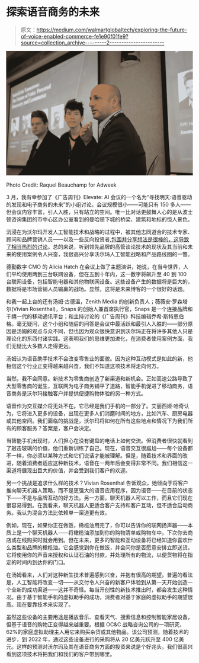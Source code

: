 # 探索语音商务的未来

> 原文：<https://medium.com/walmartglobaltech/exploring-the-future-of-voice-enabled-commerce-fe1e90f01fe9?source=collection_archive---------2----------------------->

![](img/c43414457e94431224218d2efcf07ed7.png)

Photo Credit: Raquel Beauchamp for Adweek

3 月，我有幸参加了《广告周刊》Elevate: AI 会议的一个名为“寻找明天:语音驱动的发现和电子商务的未来”的小组讨论。会议规模很小——可能只有 150 多人——但会议内容丰富，引人入胜，只有站立的空间。唯一比对话更鼓舞人心的是从波士顿咨询集团的市中心区办公室看到的曼哈顿下城的桥梁、建筑和地标的惊人景色。

沉浸在为沃尔玛开发人工智能技术和战略的过程中，被其他志同道合的技术专家、顾问和品牌营销人员——以及一些反向投资者,[包围并分享想法是很棒的，这导致了相当热烈的讨论](http://www.adweek.com/digital/is-voice-living-up-to-its-early-hype-and-is-it-worth-investing-in-for-brands-and-agencies/)。总的来说，听到领先品牌的高管谈论技术的现状及其当前和未来的使用案例令人兴奋，我很高兴分享沃尔玛人工智能战略和产品路线图的一瞥。

德勤数字 CMO 的 Alicia Hatch 在会议上做了主题演讲，她说，在当今世界，人们平均使用两到三台联网设备，但在五到十年内，这一数字将飙升至 40 到 100 台联网设备，包括智能电器和其他物联网设备。这些设备产生的数据将是巨大的，数据将是市场营销人员输赢的战场。显然，这将是未来博客的一个很好的话题。

和我一起上台的还有汤姆·古德温，Zenith Media 的创新负责人；薇薇安·罗森塔尔(Vivian Rosenthal)，Snaps 的创始人兼首席执行官，Snaps 是一个连接品牌和千禧一代的移动通讯平台；和主持讨论的《广告周刊》科技编辑乔希·斯特恩伯格。毫无疑问，这个小组和随后的问答是会议中最活跃和最引人入胜的——部分原因是汤姆的观点与众不同，但也因为观众很快意识到沃尔玛正在将许多其他人只是理论化的东西付诸实践。这表明我们的思维更加进化，在消费者使用案例方面，我们无疑比大多数人走得更远。

汤姆认为语音助手技术不会改变零售业的面貌。因为这种互动模式是如此的新，他相信这个行业正变得越来越兴奋，我们不知道这项技术将走向何方。

当然，我不会同意。新技术为零售商创造了新渠道和新机会。正如高速公路导致了大型零售商的诞生，互联网为电子商务铺平了道路，智能手机促进了移动商务，语音商务是沃尔玛接触客户并提供便捷购物体验的另一种方式。

语音作为交互媒介将无处不在。它已经是我们手机的一部分了。艾丽西娅·哈奇认为，它将进入更多的设备，出现在更多人们消磨时间的地方，比如汽车、厨房电器或其他空间。我们面临的挑战是，沃尔玛将如何在所有这些地点和情况下为我们所有的顾客服务？答案是，客户会决定。

当智能手机出现时，人们担心在没有键盘的电话上如何交流。但消费者很快就看到了敲击玻璃的价值，他们重新训练了自己。现在，语音交互很尴尬——每个设备都不一样，你必须以某种方式和它们说话才能被理解。但是，随着技术和界面的改进，随着消费者适应这种新技术，语音在一两年后会变得非常不同。我们相信这一渠道将展现出巨大的价值，并会受到我们客户的欢迎。

另一个挑战是追求什么样的技术？Vivian Rosenthal 告诉观众，她倾向于将客户推向聊天机器人策略，而不是更强大的语音应用程序，因为语音——在目前的状态下——不是与品牌互动的好方法。另一方面，聊天机器人可以工作，而且它们现在很容易得到。在我看来，聊天机器人更适合客户支持和客户互动，但不适合启动商务。我认为混合方法比依赖单一渠道更有效。

例如，现在，如果你正在做饭，橄榄油用完了，你可以告诉你的联网扬声器——本质上是一个聊天机器人——将橄榄油添加到你的购物清单或购物车中，下次你去商店或在线购买时就会用到。但在未来，更多的智能和互动设备将已经知道你喜欢什么类型和品牌的橄榄油。它会感觉到你在做饭，并会问你是否愿意安排立即送货。它将使用你的声音来授权和认证石油的付款，并处理所有的物流，以便货物将在指定的时间内到达你的门口。

在汤姆看来，人们对这种新生技术普遍感到兴奋，并抱有很高的期望。普遍的看法是，人工智能将改变一切——从交付令人兴奋的新客户体验到从第一天开始创造一个全新的成功渠道——这并不奇怪。每当开创性的新技术推出时，都会发生这种情况。由于基于智能手机的虚拟助手的成功，消费者对基于家庭的虚拟助手的期望很高。现在要靠技术来实现了。

虽然这些设备的主要用途是播放音乐、查看天气、搜索信息和控制智能家居设备，但基于语音的购物正变得越来越重要。根据 OC&C 战略咨询公司的一项研究，62%的家庭虚拟助理主人用它来购买杂货或其他物品。该公司预测，随着技术的进步，到 2022 年，通过这些设备进行的采购将从 20 亿美元跃升至 400 亿美元。这样的预测对沃尔玛及其在语音商务方面的投资来说是个好兆头，我们很高兴看到这项技术将把我们和我们的客户带到哪里。